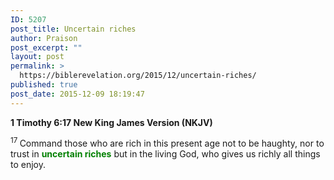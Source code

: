 ```yaml
---
ID: 5207
post_title: Uncertain riches
author: Praison
post_excerpt: ""
layout: post
permalink: >
  https://biblerevelation.org/2015/12/uncertain-riches/
published: true
post_date: 2015-12-09 18:19:47
---
```

<strong><span class="passage-display-bcv">1 Timothy 6:17
</span><span class="passage-display-version">New King James Version (NKJV)</span></strong>

<span class="text 1Tim-6-17"><sup class="versenum">17 </sup>Command those who are rich in this present age not to be haughty, nor to trust in <span style="color: #008000;"><strong>uncertain riches</strong></span> but in the living God, who gives us richly all things to enjoy.</span>